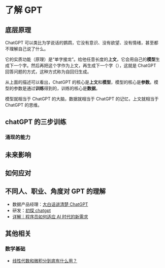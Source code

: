 # 了解 GPT

## 底层原理

ChatGPT 可以类比为学说话的鹦鹉，它没有意识、没有欲望、没有情绪，甚至都不理解自己说了什么。

它的实质功能（原理）是“单字接龙”。给他任意长度的**上文**，它会用自己的**模型**生成下一个字。然后再把这个字作为上文，再生成下一个字（），这就是 ChatGPT 回答问题的方式，这种方式称为自回归生成。

从上面的描述可以看出，ChatGPT 的核心是**上文**和**模型**，模型的核心是**参数**。模型的参数是通过**训练**得到的，训练的核心是**数据**。

模型就相当于 ChatGPT 的大脑，数据就相当于 ChatGPT 的记忆，上文就相当于 ChatGPT 的思维。

## chatGPT 的三步训练

### 涌现的能力

## 未来影响

## 如何应对

## 不同人、职业、角度对 GPT 的理解

- 数据产品经理：[大白话讲清楚 ChatGPT](https://mp.weixin.qq.com/s/tri0OINMaOxYeqSk8iFesg)
- 研发：[初探 chatgpt](https://mp.weixin.qq.com/s/nUgoxyLpYOdUzCzyjrs7xw)
- [详解｜程序员如何适应 AI 时代的新需求](https://mp.weixin.qq.com/s/_qKk7KDsAGbR-jfvwlZULQ)

## 其他相关

### 数学基础

- [线性代数和微积分到底有什么用？](https://www.bilibili.com/video/BV1yW41167ax/?spm_id_from=333.999.0.0&vd_source=026a9a8719b918ab2720ca10541a93b4)
